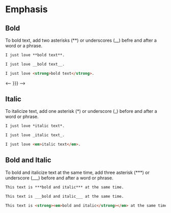 # Emphasis

<!-- Bold {{{-->
## Bold

To bold text, add two asterisks (**) or underscores (__) befre and after a word
or a phrase.
```md
I just love **bold text**.
```

```md
I just love __bold text__.
```

```html
I just love <strong>bold text</strong>.
```
<-- }}} -->

<!-- Italic {{{-->
## Italic

To italicize text, add one asterisk (*) or underscore (_) before and after a
word or phrase.
```md
I just love *italic text*.
```

```md
I just love _italic text_.
```

```html
I just love <em>italic text</em>.
```
<!-- }}} -->

<!-- Bold & Italic {{{-->
## Bold and Italic

To bold and italicize text at the same time, add three asterisk (***) or
underscore (___) before and after a word or phrase.
```md
This text is ***bold and italic*** at the same time.
```

```md
This text is ___bold and italic___ at the same time.
```

```html
This text is <strong><em>bold and italic</strong></em> at the same time.
```
<!-- }}} -->
